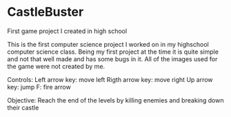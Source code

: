# CastleBuster
First game project I created in high school

This is the first computer science project I worked on in my highschool computer science class.  Being my first project at the time it is quite simple and not that well made and has some bugs in it.  All of the images used for the game were not created by me. 

Controls: 
  Left arrow key: move left
  Rigth arrow key: move right 
  Up arrow key: jump
  F: fire arrow
  
  
Objective:
  Reach the end of the levels by killing enemies and breaking down their castle
